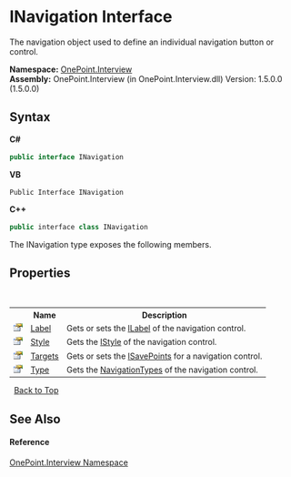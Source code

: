 # INavigation Interface
 

The navigation object used to define an individual navigation button or control.

**Namespace:**&nbsp;<a href="N_OnePoint_Interview">OnePoint.Interview</a><br />**Assembly:**&nbsp;OnePoint.Interview (in OnePoint.Interview.dll) Version: 1.5.0.0 (1.5.0.0)

## Syntax

**C#**<br />
``` C#
public interface INavigation
```

**VB**<br />
``` VB
Public Interface INavigation
```

**C++**<br />
``` C++
public interface class INavigation
```

The INavigation type exposes the following members.


## Properties
&nbsp;<table><tr><th></th><th>Name</th><th>Description</th></tr><tr><td>![Public property](media/pubproperty.gif "Public property")</td><td><a href="P_OnePoint_Interview_INavigation_Label">Label</a></td><td>
Gets or sets the <a href="T_OnePoint_Interview_ILabel">ILabel</a> of the navigation control.</td></tr><tr><td>![Public property](media/pubproperty.gif "Public property")</td><td><a href="P_OnePoint_Interview_INavigation_Style">Style</a></td><td>
Gets the <a href="T_OnePoint_Interview_IStyle">IStyle</a> of the navigation control.</td></tr><tr><td>![Public property](media/pubproperty.gif "Public property")</td><td><a href="P_OnePoint_Interview_INavigation_Targets">Targets</a></td><td>
Gets or sets the <a href="T_OnePoint_Interview_ISavePoints">ISavePoints</a> for a navigation control.</td></tr><tr><td>![Public property](media/pubproperty.gif "Public property")</td><td><a href="P_OnePoint_Interview_INavigation_Type">Type</a></td><td>
Gets the <a href="T_OnePoint_Interview_NavigationTypes">NavigationTypes</a> of the navigation control.</td></tr></table>&nbsp;
<a href="#inavigation-interface">Back to Top</a>

## See Also


#### Reference
<a href="N_OnePoint_Interview">OnePoint.Interview Namespace</a><br />